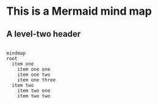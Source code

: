 # This is a Mermaid mind map

## A level-two header

```mermaid

mindmap
root
  item one
    item one one
    item one two
    item one three
  item two
    item two one
    item two two

```
